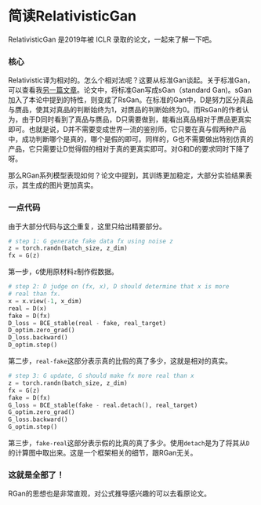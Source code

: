 # 简读RelativisticGan

RelativisticGan 是2019年被 ICLR 录取的论文，一起来了解一下吧。


### 核心
Relativistic译为相对的。怎么个相对法呢？这要从标准Gan谈起。关于标准Gan，可以查看我[另一篇文章](./gan.md)。论文中，将标准Gan写成sGan（standard Gan)。sGan加入了本论中提到的特性，则变成了RsGan。在标准的Gan中，D是努力区分真品与赝品，使其对真品的判断始终为1，对赝品的判断始终为0。而RsGan的作者认为，由于D同时看到了真品与赝品，D只需要做到，能看出真品相对于赝品更真实即可。也就是说，D并不需要变成世界一流的鉴别师，它只要在真与假两种产品中，成功判断哪个是真的，哪个是假的即可。同样的，G也不需要做出特别仿真的产品，它只需要让D觉得假的相对于真的更真实即可。对G和D的要求同时下降了呀。

那么RGan系列模型表现如何？论文中提到，其训练更加稳定，大部分实验结果表示，其生成的图片更加真实。

### 一点代码
由于大部分代码与[这个](./gan.py)重复，这里只给出精要部分。
```py
# step 1: G generate fake data fx using noise z
z = torch.randn(batch_size, z_dim)
fx = G(z)
```
第一步，`G`使用原材料`z`制作假数据。

```py
# step 2: D judge on (fx, x), D should determine that x is more
# real than fx.
x = x.view(-1, x_dim)
real = D(x)
fake = D(fx)
D_loss = BCE_stable(real - fake, real_target)
D_optim.zero_grad()
D_loss.backward()
D_optim.step()
```
第二步，`real-fake`这部分表示真的比假的真了多少，这就是相对的真实。

```py
# step 3: G update, G should make fx more real than x
z = torch.randn(batch_size, z_dim)
fx = G(z)
fake = D(fx)
G_loss = BCE_stable(fake - real.detach(), real_target)
G_optim.zero_grad()
G_loss.backward()
G_optim.step()
```
第三步，`fake-real`这部分表示假的比真的真了多少。使用`detach`是为了将其从`D`的计算图中取出来。这是一个框架相关的细节，跟RGan无关。

### 这就是全部了！
RGan的思想也是非常直观，对公式推导感兴趣的可以去看原论文。